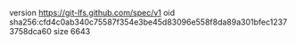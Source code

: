 version https://git-lfs.github.com/spec/v1
oid sha256:cfd4c0ab340c75587f354e3be45d83096e558f8da89a301bfec12373758dca60
size 6643
